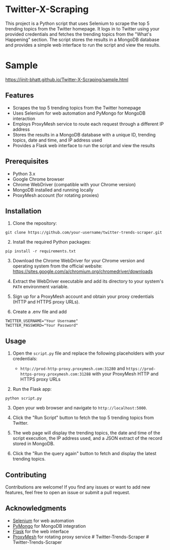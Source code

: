 # Twitter-X-Scraping

This project is a Python script that uses Selenium to scrape the top 5 trending topics from the Twitter homepage. It logs in to Twitter using your provided credentials and fetches the trending topics from the "What's Happening" section. The script stores the results in a MongoDB database and provides a simple web interface to run the script and view the results.

# Sample 

https://jinit-bhatt.github.io/Twitter-X-Scraping/sample.html

## Features

- Scrapes the top 5 trending topics from the Twitter homepage
- Uses Selenium for web automation and PyMongo for MongoDB interaction
- Employs ProxyMesh service to route each request through a different IP address
- Stores the results in a MongoDB database with a unique ID, trending topics, date and time, and IP address used
- Provides a Flask web interface to run the script and view the results

## Prerequisites

- Python 3.x
- Google Chrome browser
- Chrome WebDriver (compatible with your Chrome version)
- MongoDB installed and running locally
- ProxyMesh account (for rotating proxies)

## Installation

1. Clone the repository:

```
git clone https://github.com/your-username/twitter-trends-scraper.git
```

2. Install the required Python packages:

```
pip install -r requirements.txt
```

3. Download the Chrome WebDriver for your Chrome version and operating system from the official website: https://sites.google.com/a/chromium.org/chromedriver/downloads

4. Extract the WebDriver executable and add its directory to your system's `PATH` environment variable.

5. Sign up for a ProxyMesh account and obtain your proxy credentials (HTTP and HTTPS proxy URLs).

6. Create a .env file and add

```
TWITTER_USERNAME="Your Username"
TWITTER_PASSWORD="Your Password"
```


## Usage

1. Open the `script.py` file and replace the following placeholders with your credentials:

   - `http://prod-http-proxy.proxymesh.com:31280` and `https://prod-https-proxy.proxymesh.com:31288` with your ProxyMesh HTTP and HTTPS proxy URLs

2. Run the Flask app:

```
python script.py
```

3. Open your web browser and navigate to `http://localhost:5000`.

4. Click the "Run Script" button to fetch the top 5 trending topics from Twitter.

5. The web page will display the trending topics, the date and time of the script execution, the IP address used, and a JSON extract of the record stored in MongoDB.

6. Click the "Run the query again" button to fetch and display the latest trending topics.

## Contributing

Contributions are welcome! If you find any issues or want to add new features, feel free to open an issue or submit a pull request.

## Acknowledgments

- [Selenium](https://www.selenium.dev/) for web automation
- [PyMongo](https://pymongo.readthedocs.io/) for MongoDB integration
- [Flask](https://flask.palletsprojects.com/) for the web interface
- [ProxyMesh](https://www.proxymesh.com/) for rotating proxy service
#   T w i t t e r - T r e n d s - S c r a p e r  
 #   T w i t t e r - T r e n d s - S c r a p e r  
 